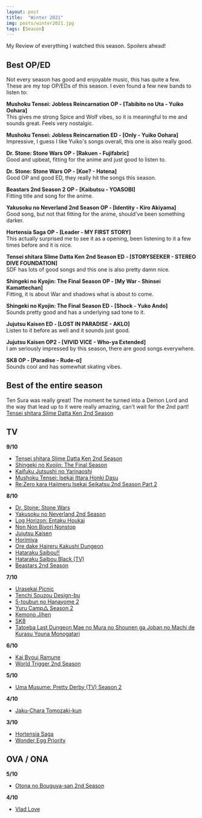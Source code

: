 ```yaml
---
layout: post
title:  "Winter 2021"
img: posts/winter2021.jpg
tags: [Season]
---
```


My Review of everything I watched this season. Spoilers ahead!

## Best OP/ED ##
Not every season has good and enjoyable music, this has quite a few. These are my top OP/EDs of this season. I even found a few new bands to listen to:

**Mushoku Tensei: Jobless Reincarnation OP - [Tabibito no Uta - Yuiko Oohara]**  
This gives me strong Spice and Wolf vibes, so it is meaningful to me and sounds great. Feels very nostalgic.

**Mushoku Tensei: Jobless Reincarnation ED - [Only - Yuiko Oohara]**  
Impressive, I guess I like Yuiko's songs overall, this one is also really good.

**Dr. Stone: Stone Wars OP - [Rakuen - Fujifabric]**  
Good and upbeat, fitting for the anime and just good to listen to.

**Dr. Stone: Stone Wars OP - [Koe? - Hatena]**  
Good OP and good ED, they really hit the songs this season.

**Beastars 2nd Season 2 OP - [Kaibutsu - YOASOBI]**  
Fitting title and song for the anime.

**Yakusoku no Neverland 2nd Season OP - [Identity - Kiro Akiyama]**  
Good song, but not that fitting for the anime, should've been something darker.

**Hortensia Saga OP - [Leader - MY FIRST STORY]**  
This actually surprised me to see it as a opening, been listening to it a few times before and it is nice.

**Tensei shitara Slime Datta Ken 2nd Season ED - [STORYSEEKER - STEREO DIVE FOUNDATION]**  
SDF has lots of good songs and this one is also pretty damn nice.

**Shingeki no Kyojin: The Final Season OP - [My War - Shinsei Kamattechan]**  
Fitting, it is about War and shadows what is about to come.

**Shingeki no Kyojin: The Final Season ED - [Shock - Yuko Ando]**  
Sounds pretty good and has a underlying sad tone to it.

**Jujutsu Kaisen ED - [LOST IN PARADISE - AKLO]**  
Listen to it before as well and it sounds just good.

**Jujutsu Kaisen OP2 - [VIVID VICE - Who-ya Extended]**  
I am seriously impressed by this season, there are good songs everywhere.

**SK8 OP - [Paradise - Rude-α]**  
Sounds cool and has somewhat skating vibes.

## Best of the entire season ##  
Ten Sura was really great! The moment he turned into a Demon Lord and the way that lead up to it were really amazing, can't wait for the 2nd part! [Tensei shitara Slime Datta Ken 2nd Season](https://dreanoranime.github.io/AnimeReviews/tensei-shitara-slime-datta-ken-2nd-season/) 

## TV ## 
**9/10**  
- [Tensei shitara Slime Datta Ken 2nd Season](https://dreanoranime.github.io/AnimeReviews/tensei-shitara-slime-datta-ken-2nd-season/)  
- [Shingeki no Kyojin: The Final Season](https://dreanoranime.github.io/AnimeReviews/shingeki-no-kyojin-the-final-season/)  
- [Kaifuku Jutsushi no Yarinaoshi](https://dreanoranime.github.io/AnimeReviews/kaifuku-jutsushi-no-yarinaoshi/)  
- [Mushoku Tensei: Isekai Ittara Honki Dasu](https://dreanoranime.github.io/AnimeReviews/mushoku-tensei-isekai-ittara-honki-dasu/)  
- [Re:Zero kara Hajimeru Isekai Seikatsu 2nd Season Part 2](https://dreanoranime.github.io/AnimeReviews/rezero-season-2-part-2/)   

**8/10**  
- [Dr. Stone: Stone Wars](https://dreanoranime.github.io/AnimeReviews/dr-stone-two/)   
- [Yakusoku no Neverland 2nd Season](https://dreanoranime.github.io/AnimeReviews/yakusoku-no-neverland-2nd-season/)   
- [Log Horizon: Entaku Houkai](https://dreanoranime.github.io/AnimeReviews/log-horizon-3rd-season/)  
- [Non Non Biyori Nonstop](https://dreanoranime.github.io/AnimeReviews/non-non-biyori-3/)  
- [Jujutsu Kaisen](https://dreanoranime.github.io/AnimeReviews/jujutsu-kaisen/)   
- [Horimiya](https://dreanoranime.github.io/AnimeReviews/horimiya/)  
- [Ore dake Haireru Kakushi Dungeon](https://dreanoranime.github.io/AnimeReviews/ore-dake-haireru-kakushi-dungeon/)  
- [Hataraku Saibou!!](https://dreanoranime.github.io/AnimeReviews/hataraku-saibou-2/)   
- [Hataraku Saibou Black (TV)](https://dreanoranime.github.io/AnimeReviews/hataraku-saibou-black-tv/)  
- [Beastars 2nd Season](https://dreanoranime.github.io/AnimeReviews/beastars-2nd-season/)  

**7/10**  
- [Urasekai Picnic](https://dreanoranime.github.io/AnimeReviews/urasekai-picnic/)  
- [Tenchi Souzou Design-bu](https://dreanoranime.github.io/AnimeReviews/tenchi-souzou-design-bu/)  
- [5-toubun no Hanayome 2](https://dreanoranime.github.io/AnimeReviews/go-toubun-no-hanayome-2/)  
- [Yuru Camp△ Season 2](https://dreanoranime.github.io/AnimeReviews/yuru-camp-2/)  
- [Kemono Jihen](https://dreanoranime.github.io/AnimeReviews/kemono-jihen/)  
- [SK8](https://dreanoranime.github.io/AnimeReviews/sk8/)  
- [Tatoeba Last Dungeon Mae no Mura no Shounen ga Joban no Machi de Kurasu Youna Monogatari](https://dreanoranime.github.io/AnimeReviews/tatoeba-last-dungeon-mae-no-mura-no-shounen-ga-joban-no-machi-de-kurasu-youna-monogatari/)  

**6/10**  
- [Kai Byoui Ramune](https://dreanoranime.github.io/AnimeReviews/kai-byoui-ramune/)  
- [World Trigger 2nd Season](https://dreanoranime.github.io/AnimeReviews/world-trigger-2/)  

**5/10**  
- [Uma Musume: Pretty Derby (TV) Season 2](https://dreanoranime.github.io/AnimeReviews/uma-musume-pretty-derby-season-2/)  

**4/10**  
- [Jaku-Chara Tomozaki-kun](https://dreanoranime.github.io/AnimeReviews/jaku-chara-tomozaki-kun/)  

**3/10**  
- [Hortensia Saga](https://dreanoranime.github.io/AnimeReviews/hortensia-saga/)  
- [Wonder Egg Priority](https://dreanoranime.github.io/AnimeReviews/wonder-egg-priority/)  

## OVA / ONA ##  
**5/10**  
- [Otona no Bouguya-san 2nd Season](https://dreanoranime.github.io/AnimeReviews/otona-no-bouguya-san-2nd-season/)  

**4/10**  
- [Vlad Love](https://dreanoranime.github.io/AnimeReviews/vlad-love/)  